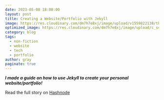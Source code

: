 ```yaml
---
date: 2023-05-08 18:00:00
layout: post
title: Creating a Website/Portfolio with Jekyll
image: https://res.cloudinary.com/dm7h7e8xj/image/upload/v1559822138/theme9_v273a9.jpg
optimized_image: https://res.cloudinary.com/dm7h7e8xj/image/upload/c_scale,w_380/v1559822138/theme9_v273a9.jpg
category: blog
tags:
  - non-fiction
  - website
  - tech
  - portfolio
author: gray
paginate: true
---
```


***I made a guide on how to use Jekyll to create your personal website/portfolio!***


Read the full story on <a href="https://digracesion.hashnode.dev/creating-a-websiteportfolio-with-jekyll">Hashnode</a>